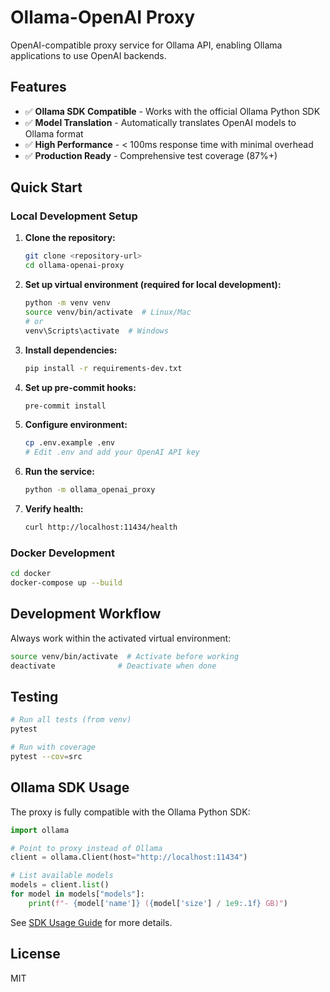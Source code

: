 # Ollama-OpenAI Proxy

OpenAI-compatible proxy service for Ollama API, enabling Ollama applications to use OpenAI backends.

## Features

- ✅ **Ollama SDK Compatible** - Works with the official Ollama Python SDK
- ✅ **Model Translation** - Automatically translates OpenAI models to Ollama format
- ✅ **High Performance** - < 100ms response time with minimal overhead
- ✅ **Production Ready** - Comprehensive test coverage (87%+)

## Quick Start

### Local Development Setup

1. **Clone the repository:**
   ```bash
   git clone <repository-url>
   cd ollama-openai-proxy
   ```

2. **Set up virtual environment (required for local development):**
   ```bash
   python -m venv venv
   source venv/bin/activate  # Linux/Mac
   # or
   venv\Scripts\activate  # Windows
   ```

3. **Install dependencies:**
   ```bash
   pip install -r requirements-dev.txt
   ```

4. **Set up pre-commit hooks:**
   ```bash
   pre-commit install
   ```

5. **Configure environment:**
   ```bash
   cp .env.example .env
   # Edit .env and add your OpenAI API key
   ```

6. **Run the service:**
   ```bash
   python -m ollama_openai_proxy
   ```

7. **Verify health:**
   ```bash
   curl http://localhost:11434/health
   ```

### Docker Development

```bash
cd docker
docker-compose up --build
```

## Development Workflow

Always work within the activated virtual environment:
```bash
source venv/bin/activate  # Activate before working
deactivate              # Deactivate when done
```

## Testing

```bash
# Run all tests (from venv)
pytest

# Run with coverage
pytest --cov=src
```

## Ollama SDK Usage

The proxy is fully compatible with the Ollama Python SDK:

```python
import ollama

# Point to proxy instead of Ollama
client = ollama.Client(host="http://localhost:11434")

# List available models
models = client.list()
for model in models["models"]:
    print(f"- {model['name']} ({model['size'] / 1e9:.1f} GB)")
```

See [SDK Usage Guide](docs/sdk-usage.md) for more details.

## License

MIT